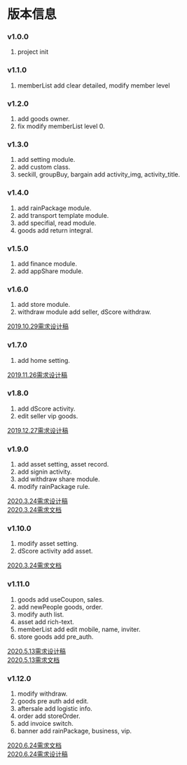 # 版本信息

### v1.0.0
  1. project init

### v1.1.0
  1.  memberList add clear detailed, modify member level

### v1.2.0
  1. add goods owner.
  2. fix modify memberList level 0.

### v1.3.0
  1. add setting module.
  2. add custom class.
  3. seckill, groupBuy, bargain add activity_img, activity_title.

### v1.4.0
  1. add rainPackage module.
  2. add transport template module.
  3. add specifial, read module.
  4. goods add return integral.

### v1.5.0
  1. add finance module.
  2. add appShare module.

### v1.6.0
  1. add store module.
  2. withdraw module add seller, dScore withdraw.

[2019.10.29需求设计稿](https://lanhuapp.com/web/#/item/project/board?pid=efbf69c0-c8b7-40d4-94cf-aeecc80e67db)

### v1.7.0
  1. add home setting.

[2019.11.26需求设计稿](https://lanhuapp.com/web/#/item/project/board?pid=cbb1653f-397e-44c3-bbcf-db5e65ff61fa)

### v1.8.0
  1. add dScore activity.
  2. edit seller vip goods.

[2019.12.27需求设计稿](https://lanhuapp.com/web/#/item/project/board?pid=0c76aabe-c421-44ae-b98b-92702d1ac2d1)

### v1.9.0
  1. add asset setting, asset record.
  2. add signin activity.
  3. add withdraw share module.
  4. modify rainPackage rule.

[2020.3.24需求设计稿](https://lanhuapp.com/web/#/item/project/board?pid=5c03add8-e067-4c43-8e59-d9e6a53788af)  
[2020.3.24需求文档](https://docs.qq.com/sheet/DSnFEQ1JvcGxZZ2Rp?tab=BB08J2&c=G11A0J0)

### v1.10.0
  1. modify asset setting.
  2. dScore activity add asset.

[2020.3.24需求文档](https://docs.qq.com/sheet/DSlZWS0d0S2pTVWZp?tab=BB08J2&c=C3A0A0)

### v1.11.0
  1. goods add useCoupon, sales.
  2. add newPeople goods, order.
  3. modify auth list.
  4. asset add rich-text.
  5. memberList add edit mobile, name, inviter.
  6. store goods add pre_auth.

[2020.5.13需求设计稿](https://lanhuapp.com/web/#/item/project/board?pid=9c3e63af-e9a0-40c1-baae-2ed3514e7604)  
[2020.5.13需求文档](https://docs.qq.com/sheet/DSmFhWHpWQVZZSGd0?tab=BB08J2)

### v1.12.0
  1. modify withdraw.
  2. goods pre auth add edit.
  3. aftersale add logistic info.
  4. order add storeOrder.
  5. add invoice switch.
  6. banner add rainPackage, business, vip.  

[2020.6.24需求文档](https://healthsource.feishu.cn/sheets/shtcnwEVpriSi3VYjIulezoBTJf)  
[2020.6.24需求设计稿](https://lanhuapp.com/web/#/item/project/board/detail?type=share_mark&pid=9690a397-7f36-45ab-a5ca-1359e291f934&imgId=8dad60a5-4a14-4f34-93ee-f103a88431d3&project_id=9690a397-7f36-45ab-a5ca-1359e291f934&image_id=8dad60a5-4a14-4f34-93ee-f103a88431d3&teamId=0cd0138a-96c8-4cb6-ac0c-e783f4cb068e&param=none)  